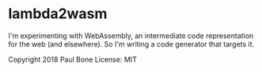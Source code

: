 
lambda2wasm
===========

I'm experimenting with WebAssembly, an intermediate code representation for
the web (and elsewhere).  So I'm writing a code generator that targets it.

Copyright 2018 Paul Bone
License: MIT


